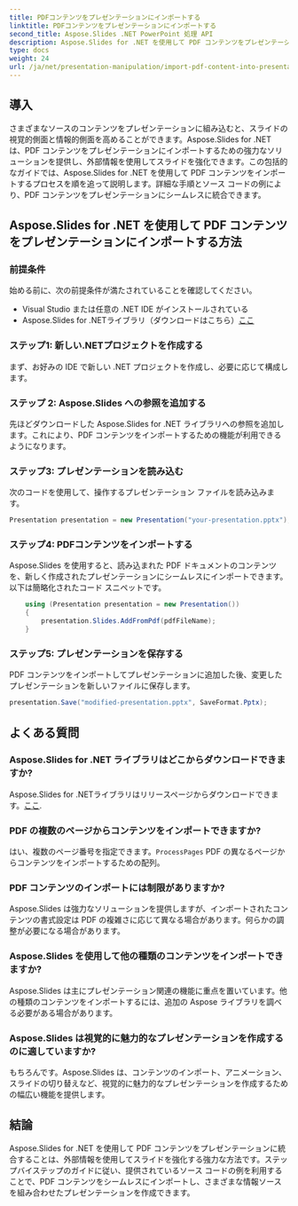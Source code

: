 ```yaml
---
title: PDFコンテンツをプレゼンテーションにインポートする
linktitle: PDFコンテンツをプレゼンテーションにインポートする
second_title: Aspose.Slides .NET PowerPoint 処理 API
description: Aspose.Slides for .NET を使用して PDF コンテンツをプレゼンテーションにシームレスにインポートする方法を学びます。ソース コード付きのこのステップ バイ ステップ ガイドは、外部の PDF コンテンツを統合してプレゼンテーションを強化するのに役立ちます。
type: docs
weight: 24
url: /ja/net/presentation-manipulation/import-pdf-content-into-presentations/
---
```


## 導入
さまざまなソースのコンテンツをプレゼンテーションに組み込むと、スライドの視覚的側面と情報的側面を高めることができます。Aspose.Slides for .NET は、PDF コンテンツをプレゼンテーションにインポートするための強力なソリューションを提供し、外部情報を使用してスライドを強化できます。この包括的なガイドでは、Aspose.Slides for .NET を使用して PDF コンテンツをインポートするプロセスを順を追って説明します。詳細な手順とソース コードの例により、PDF コンテンツをプレゼンテーションにシームレスに統合できます。

## Aspose.Slides for .NET を使用して PDF コンテンツをプレゼンテーションにインポートする方法

### 前提条件
始める前に、次の前提条件が満たされていることを確認してください。
- Visual Studio または任意の .NET IDE がインストールされている
- Aspose.Slides for .NETライブラリ（ダウンロードはこちら）[ここ](https://releases.aspose.com/slides/net/）)

### ステップ1: 新しい.NETプロジェクトを作成する
まず、お好みの IDE で新しい .NET プロジェクトを作成し、必要に応じて構成します。

### ステップ 2: Aspose.Slides への参照を追加する
先ほどダウンロードした Aspose.Slides for .NET ライブラリへの参照を追加します。これにより、PDF コンテンツをインポートするための機能が利用できるようになります。

### ステップ3: プレゼンテーションを読み込む
次のコードを使用して、操作するプレゼンテーション ファイルを読み込みます。

```csharp
Presentation presentation = new Presentation("your-presentation.pptx");
```

### ステップ4: PDFコンテンツをインポートする
Aspose.Slides を使用すると、読み込まれた PDF ドキュメントのコンテンツを、新しく作成されたプレゼンテーションにシームレスにインポートできます。以下は簡略化されたコード スニペットです。

```csharp
    using (Presentation presentation = new Presentation())
    {
        presentation.Slides.AddFromPdf(pdfFileName);
    }
```

### ステップ5: プレゼンテーションを保存する
PDF コンテンツをインポートしてプレゼンテーションに追加した後、変更したプレゼンテーションを新しいファイルに保存します。

```csharp
presentation.Save("modified-presentation.pptx", SaveFormat.Pptx);
```

## よくある質問

### Aspose.Slides for .NET ライブラリはどこからダウンロードできますか?
 Aspose.Slides for .NETライブラリはリリースページからダウンロードできます。[ここ](https://releases.aspose.com/slides/net/).

### PDF の複数のページからコンテンツをインポートできますか?
はい、複数のページ番号を指定できます。`ProcessPages` PDF の異なるページからコンテンツをインポートするための配列。

### PDF コンテンツのインポートには制限がありますか?
Aspose.Slides は強力なソリューションを提供しますが、インポートされたコンテンツの書式設定は PDF の複雑さに応じて異なる場合があります。何らかの調整が必要になる場合があります。

### Aspose.Slides を使用して他の種類のコンテンツをインポートできますか?
Aspose.Slides は主にプレゼンテーション関連の機能に重点を置いています。他の種類のコンテンツをインポートするには、追加の Aspose ライブラリを調べる必要がある場合があります。

### Aspose.Slides は視覚的に魅力的なプレゼンテーションを作成するのに適していますか?
もちろんです。Aspose.Slides は、コンテンツのインポート、アニメーション、スライドの切り替えなど、視覚的に魅力的なプレゼンテーションを作成するための幅広い機能を提供します。

## 結論
Aspose.Slides for .NET を使用して PDF コンテンツをプレゼンテーションに統合することは、外部情報を使用してスライドを強化する強力な方法です。ステップバイステップのガイドに従い、提供されているソース コードの例を利用することで、PDF コンテンツをシームレスにインポートし、さまざまな情報ソースを組み合わせたプレゼンテーションを作成できます。